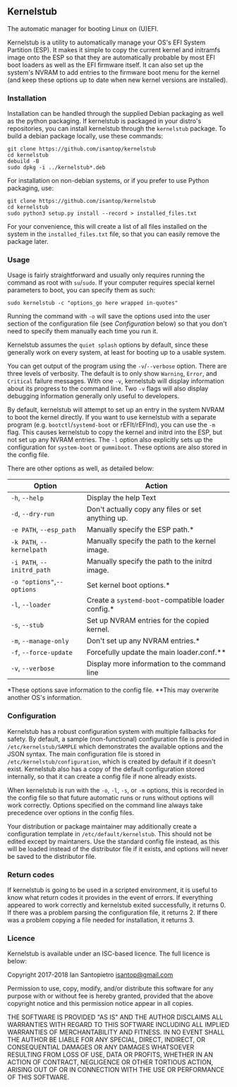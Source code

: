 ## Kernelstub

The automatic manager for booting Linux on (U)EFI.

Kernelstub is a utility to automatically manage your OS's EFI System Partition
(ESP). It makes it simple to copy the current kernel and initramfs image onto
the ESP so that they are automatically probable by most EFI boot loaders as well
as the EFI firmware itself. It can also set up the system's NVRAM to add entries
to the firmware boot menu for the kernel (and keep these options up to date when
new kernel versions are installed).

### Installation

Installation can be handled through the supplied Debian packaging as well as the
python packaging. If kernelstub is packaged in your distro's repositories, you
can install kernelstub through the `kernelstub` package. To build a debian
package locally, use these commands:
```
git clone https://github.com/isantop/kernelstub
cd kernelstub
debuild -B
sudo dpkg -i ../kernelstub*.deb
```
For installation on non-debian systems, or if you prefer to use Python
packaging, use:
```
git clone https://github.com/isantop/kernelstub
cd kernelstub
sudo python3 setup.py install --record > installed_files.txt
```
For your convenience, this will create a list of all files installed on the
system in the `installed_files.txt` file, so that you can easily remove the
package later.


### Usage

Usage is fairly straightforward and usually only requires running the command as
root with `su`/`sudo`. If your computer requires special kernel parameters to
boot, you can specify them as such:
```
sudo kernelstub -c "options_go here wrapped in-quotes"
```
Running the command with `-o` will save the options used into the user section
of the configuration file (see _Configuration_ below) so that you don't need to
specify them manually each time you run it.

Kernelstub assumes the `quiet splash` options by default, since these generally
work on every system, at least for booting up to a usable system.

You can get output of the program using the `-v`/`--verbose` option. There are
three levels of verbosity. The default is to only show `Warning`, `Error`, and
`Critical` failure messages. With one `-v`, kernelstub will display information
about its progress to the command line. Two `-v` flags will also display
debugging information generally only useful to developers.

By default, kernelstub will attempt to set up an entry in the system NVRAM to
boot the kernel directly. If you want to use kernelstub with a separate program
(e.g. `bootctl`/`systemd-boot` or rEFIt/rEFInd), you can use the `-m` flag. This
causes kernelstub to copy the kernel and initrd into the ESP, but not set up any
NVRAM entries. The `-l` option also explicitly sets up the configuration for
`system-boot` or `gummiboot`. These options are also stored in the config file.

There are other options as well, as detailed below:

| Option                   | Action                                            |
|--------------------------|---------------------------------------------------|
|`-h`, `--help`            | Display the help Text                             |
|`-d`, `--dry-run`         | Don't actually copy any files or set anything up. |
|`-e PATH`, `--esp_path`   | Manually specify the ESP path.*		       |
|`-k PATH`, `--kernelpath` | Manually specify the path to the kernel image.    |
|`-i PATH`, `--initrd_path`| Manually specify the path to the initrd image.    |
|`-o "options"`,`--options`| Set kernel boot options.*			       |
|`-l`, `--loader`          | Create a `systemd-boot`-compatible loader config.*|
|`-s`, `--stub`            | Set up NVRAM entries for the copied kernel.       |
|`-m`, `--manage-only`	   | Don't set up any NVRAM entries.*                  |
|`-f`, `--force-update`    | Forcefully update the main loader.conf.**         |
|`-v`, `--verbose`         | Display more information to the command line      |

*These options save information to the config file.
**This may overwrite another OS's information.

### Configuration

Kernelstub has a robust configuration system with multiple fallbacks for safety.
By default, a sample (non-functional) configuration file is provided in
`/etc/kernelstub/SAMPLE` which demonstrates the available options and
the JSON syntax. The main configuration file is stored in
`/etc/kernelstub/configuration`, which is created by default if it doesn't exist.
Kernelstub also has a copy of the default configuration stored internally, so
that it can create a config file if none already exists.

When kernelstub is run with the `-o`, `-l`, `-s`, or `-m` options, this is
recorded in the config file so that future automatic runs or runs without
options will work correctly. Options specified on the command line always take
precedence over options in the config files.

Your distribution or package maintainer may additionally create a configuration
template in `/etc/default/kernelstub`. This should not be edited except by
maintaners. Use the standard config file instead, as this will be loaded instead
of the distributor file if it exists, and options will never be saved to the
distributor file.


### Return codes

If kernelstub is going to be used in a scripted environment, it is useful to
know what return codes it provides in the event of errors. If everything
appeared to work correctly and kernelstub exited successfully, it returns 0. If
there was a problem parsing the configuration file, it returns 2. If there was a
problem copying a file needed for installation, it returns 3.


### Licence

Kernelstub is available under an ISC-based licence. The full licence is below:

 Copyright 2017-2018 Ian Santopietro <isantop@gmail.com>

Permission to use, copy, modify, and/or distribute this software for any purpose
with or without fee is hereby granted, provided that the above copyright notice
and this permission notice appear in all copies.

THE SOFTWARE IS PROVIDED "AS IS" AND THE AUTHOR DISCLAIMS ALL WARRANTIES WITH
REGARD TO THIS SOFTWARE INCLUDING ALL IMPLIED WARRANTIES OF MERCHANTABILITY AND
FITNESS. IN NO EVENT SHALL THE AUTHOR BE LIABLE FOR ANY SPECIAL, DIRECT,
INDIRECT, OR CONSEQUENTIAL DAMAGES OR ANY DAMAGES WHATSOEVER RESULTING FROM LOSS
OF USE, DATA OR PROFITS, WHETHER IN AN ACTION OF CONTRACT, NEGLIGENCE OR OTHER
TORTIOUS ACTION, ARISING OUT OF OR IN CONNECTION WITH THE USE OR PERFORMANCE OF
THIS SOFTWARE.

